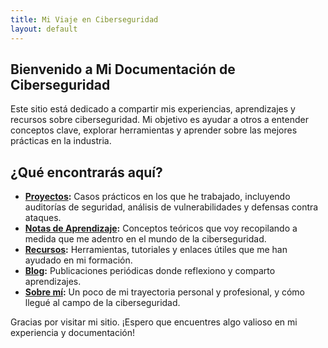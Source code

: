 ```yaml
---
title: Mi Viaje en Ciberseguridad
layout: default
---
```


## Bienvenido a Mi Documentación de Ciberseguridad

Este sitio está dedicado a compartir mis experiencias, aprendizajes y recursos sobre ciberseguridad. Mi objetivo es ayudar a otros a entender conceptos clave, explorar herramientas y aprender sobre las mejores prácticas en la industria.

## ¿Qué encontrarás aquí?

- **[Proyectos](projects.md):** Casos prácticos en los que he trabajado, incluyendo auditorías de seguridad, análisis de vulnerabilidades y defensas contra ataques.
- **[Notas de Aprendizaje](resources.md):** Conceptos teóricos que voy recopilando a medida que me adentro en el mundo de la ciberseguridad.
- **[Recursos](resources.md):** Herramientas, tutoriales y enlaces útiles que me han ayudado en mi formación.
- **[Blog](blog.md):** Publicaciones periódicas donde reflexiono y comparto aprendizajes.
- **[Sobre mí](about.md):** Un poco de mi trayectoria personal y profesional, y cómo llegué al campo de la ciberseguridad.

Gracias por visitar mi sitio. ¡Espero que encuentres algo valioso en mi experiencia y documentación!
